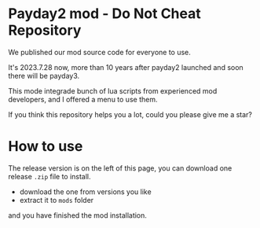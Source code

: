 # Payday2 mod - Do Not Cheat Repository

We published our mod source code for everyone to use.

It's 2023.7.28 now, more than 10 years after payday2 launched and soon there will be payday3.

This mode integrade bunch of lua scripts from experienced mod developers, and I offered a menu to use them.

If you think this repository helps you a lot, could you please give me a star?

# How to use

The release version is on the left of this page, you can download one release `.zip` file to install.

+ download the one from versions you like
+ extract it to `mods` folder

and you have finished the mod installation.